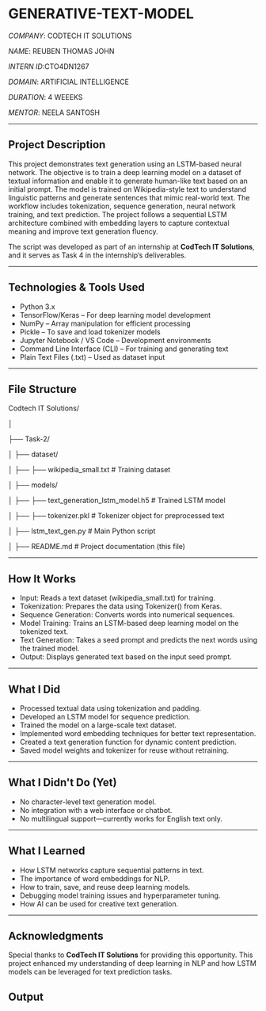 # GENERATIVE-TEXT-MODEL

*COMPANY*: CODTECH IT SOLUTIONS

*NAME*: REUBEN THOMAS JOHN

*INTERN ID*:CTO4DN1267

*DOMAIN*: ARTIFICIAL INTELLIGENCE

*DURATION*: 4 WEEEKS

*MENTOR*: NEELA SANTOSH

---

## Project Description

This project demonstrates text generation using an LSTM-based neural network. The objective is to train a deep learning model on a dataset of textual information and enable it to generate human-like text based on an initial prompt.
The model is trained on Wikipedia-style text to understand linguistic patterns and generate sentences that mimic real-world text. The workflow includes tokenization, sequence generation, neural network training, and text prediction.
The project follows a sequential LSTM architecture combined with embedding layers to capture contextual meaning and improve text generation fluency.

The script was developed as part of an internship at **CodTech IT Solutions**, and it serves as Task 4 in the internship’s deliverables.

---

## Technologies & Tools Used

- Python 3.x
- TensorFlow/Keras – For deep learning model development
- NumPy – Array manipulation for efficient processing
- Pickle – To save and load tokenizer models
- Jupyter Notebook / VS Code – Development environments
- Command Line Interface (CLI) – For training and generating text
- Plain Text Files (.txt) – Used as dataset input

---

## File Structure

Codtech IT Solutions/

│

├── Task-2/

│ ├── dataset/

│ ├── ├── wikipedia_small.txt # Training dataset

│ ├── models/

│ ├──  ├── text_generation_lstm_model.h5 # Trained LSTM model

│ ├──  ├── tokenizer.pkl # Tokenizer object for preprocessed text

│ ├── lstm_text_gen.py # Main Python script

│ ├── README.md # Project documentation (this file)

---

## How It Works

- Input: Reads a text dataset (wikipedia_small.txt) for training.
- Tokenization: Prepares the data using Tokenizer() from Keras.
- Sequence Generation: Converts words into numerical sequences.
- Model Training: Trains an LSTM-based deep learning model on the tokenized text.
- Text Generation: Takes a seed prompt and predicts the next words using the trained model.
- Output: Displays generated text based on the input seed prompt.

---

## What I Did

- Processed textual data using tokenization and padding.
- Developed an LSTM model for sequence prediction.
- Trained the model on a large-scale text dataset.
- Implemented word embedding techniques for better text representation.
- Created a text generation function for dynamic content prediction.
- Saved model weights and tokenizer for reuse without retraining.

---

## What I Didn't Do (Yet)

- No character-level text generation model.
- No integration with a web interface or chatbot.
- No multilingual support—currently works for English text only.

---

## What I Learned

- How LSTM networks capture sequential patterns in text.
- The importance of word embeddings for NLP.
- How to train, save, and reuse deep learning models.
- Debugging model training issues and hyperparameter tuning.
- How AI can be used for creative text generation.

---

## Acknowledgments

Special thanks to **CodTech IT Solutions** for providing this opportunity.
This project enhanced my understanding of deep learning in NLP and how LSTM models can be leveraged for text prediction tasks.

## Output
